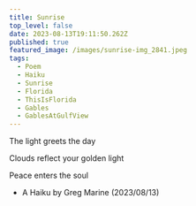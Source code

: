 ```yaml
---
title: Sunrise
top_level: false
date: 2023-08-13T19:11:50.262Z
published: true
featured_image: /images/sunrise-img_2841.jpeg
tags:
  - Poem
  - Haiku
  - Sunrise
  - Florida
  - ThisIsFlorida
  - Gables
  - GablesAtGulfView
---
```

The light greets the day

Clouds reflect your golden light

Peace enters the soul

* A Haiku by Greg Marine (2023/08/13)